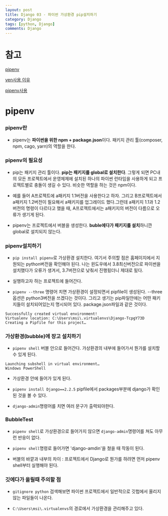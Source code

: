 ```yaml
---
layout: post
title: Django 03 - 파이썬 가상환경 pip설치하기
category: Django
tags: [python, Django]
comments: Django
---
```


# 참고

[pipenv](https://docs.pipenv.org/)

[ven사용 이유](https://www.daleseo.com/python-venv/)

[pipenv사용](https://medium.com/@erish/python-pipenv-%EB%9E%80-%EB%AC%B4%EC%97%87%EC%9D%B8%EA%B0%80-961b00d4f42f)


# pipenv

### pipenv란

- pipenv는 **파이썬을 위한 npm + package.json**이다. 패키지 관리 툴(composer, npm, cago, yarn)의 역할을 한다.

### pipenv의 필요성

- pip는 패키지 관리 툴이다. **pip는 패키지를 global로 설치한다**. 그렇게 되면 PC내의 모든 프로젝트에서 운영체제에 설치된 하나의 파이썬 런타임을 사용하게 되고 프로젝트별로 충돌이 생길 수 있다. 비슷한 역할을 하는 것은 npm이다.

- 예를 들어 A프로젝트에 a패키지 1.1버전을 사용한다고 하자. 그리고 B프로젝트에서 a패키지 1.2버전이 필요해서 a패키지를 업그레이드 했다.그런데 a패키지 1.1과 1.2버전의 명령이 다르다고 했을 때, A프로젝트에서는 a패키지의 버전이 다름으로 오류가 생기게 된다.

- pipenv는 프로젝트에서 버블을 생성한다. **buble에다가 패키지를 설치**하니깐 global로 설치되지 않는다.

### pipenv설치하기

- `pip install pipenv`로 가상환경 설치한다. 여기서 주의할 점은 홈페이지에서 지원되는 python버전을 확인해야 된다. 나는 윈도우에서 3.8최신버전으로 파이썬을 설치했다가 오류가 생겨서, 3.7버전으로 낮춰서 진행됬더니 제대로 됬다.

- 실행하고자 하는 프로젝트에 들어간다.

- `pipenv --three` 명령어 치면 가상환경이 설정되면서 pipfile이 생성된다. --three옵션은 python3버전을 쓰겠다는 것이다. 그리고 생기는 pip파일안에는 어떤 패키지들이 설치되어있는지 명시되어 있다. package.json파일과 같은 것이다.

```
Successfully created virtual environment!
Virtualenv location: C:\Users\msi\.virtualenvs\Django-TcpgY73D
Creating a Pipfile for this project…
```

### 가상환경(bubble)에 장고 설치하기

- `pipenv shell` 버블 안으로 들어간다. 가상환경의 내부에 들어가서 뭔가를 설치할 수 있게 된다.

```
Launching subshell in virtual environment…
Windows PowerShell
```

- 가상환경 안에 들어가 있게 된다.

- `pipenv install Django==2.2.5` pipfile에서 packages부분에 django가 확인된 것을 볼 수 있다.

- `django-admin`명령어를 치면 여러 문구가 출력되야한다.

### BubbleTest

- `pipenv shell`로 가상환경으로 들어가지 않으면 `django-admin`명령어를 쳐도 아무런 반응이 없다.

- `pipenv shell`명령로 들어가면 'django-amdin'을 쳤을 때 작동이 된다.

- 버블의 바깥과 내부의 차이 : 프로젝트에서 Django로 뭔가를 하려면 먼저 pipenv shell부터 실행해야 된다.

### 깃에다가 올릴때 주의할 점

- `gitignore python` 검색해보면 파이썬 프로젝트에서 일반적으로 깃헙에서 올리지 않는 파일들이 나온다.

- `C:\Users\msi\.virtualenvs`의 경로에서 가상환경을 관리해주고 있다.

